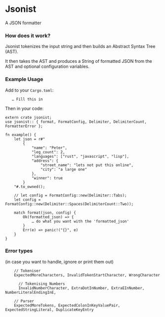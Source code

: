 # Jsonist

A JSON formatter


### How does it work?

Jsonist tokenizes the input string and then builds an Abstract Syntax Tree (AST).

It then takes the AST and produces a String of formatted JSON from the AST and optional configuration variables.


### Example Usage

Add to your `Cargo.toml`:

```
   … Fill this in
```

Then in your code:

```
extern crate jsonist;
use jsonist:: { format, FormatConfig, Delimiter, DelimiterCount, FormatterError };

fn example() {
    let json = r#"
        {
            "name": "Peter",
            "leg_count": 2,
            "languages": ["rust", "javascript", "lisp"],
            "address": {
                "street_name": "lets not put this online",
                "city": "a large one"
            },
            "winner": true
        }
    "#.to_owned();

    // let config = FormatConfig::new(Delimiter::Tabs);
    let config = FormatConfig::new(Delimiter::Spaces(DelimiterCount::Two));

    match format(json, config) {
        Ok(formatted_json) => {
            … do what you want with the 'formatted_json'
        }
        Err(e) => panic!("{}", e)
    }
}
```


### Error types
(in case you want to handle, ignore or print them out)
``` 
    // Tokeniser
    ExpectedMoreCharacters, InvalidTokenStartCharacter, WrongCharacter

      // Tokenising Numbers 
      InvalidNumberCharacter, ExtraDotInNumber, ExtraEInNumber, NumberLiteralEndingInE,

    // Parser
    ExpectedMoreTokens, ExpectedColonInKeyValuePair, ExpectedStringLiteral, DuplicateKeyEntry
```
